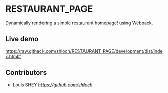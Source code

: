 # RESTAURANT_PAGE

Dynamically rendering a simple restaurant homepage! using Webpack.

## Live demo

https://raw.githack.com/shloch/RESTAURANT_PAGE/development/dist/index.html#

## Contributors

- Louis SHEY _https://github.com/shloch_
